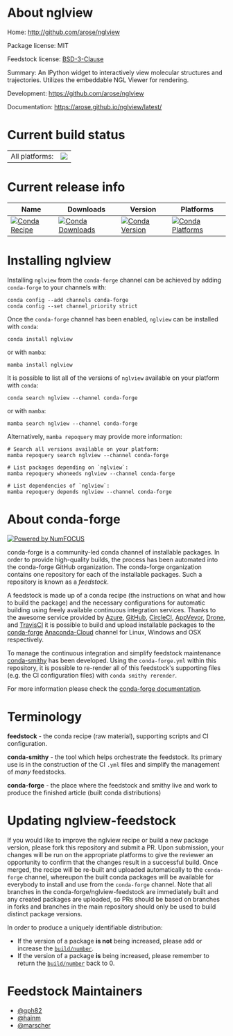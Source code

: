 About nglview
=============

Home: http://github.com/arose/nglview

Package license: MIT

Feedstock license: [BSD-3-Clause](https://github.com/conda-forge/nglview-feedstock/blob/main/LICENSE.txt)

Summary: An IPython widget to interactively view molecular structures and trajectories. Utilizes the embeddable NGL Viewer for rendering.

Development: https://github.com/arose/nglview

Documentation: https://arose.github.io/nglview/latest/

Current build status
====================


<table><tr><td>All platforms:</td>
    <td>
      <a href="https://dev.azure.com/conda-forge/feedstock-builds/_build/latest?definitionId=4551&branchName=main">
        <img src="https://dev.azure.com/conda-forge/feedstock-builds/_apis/build/status/nglview-feedstock?branchName=main">
      </a>
    </td>
  </tr>
</table>

Current release info
====================

| Name | Downloads | Version | Platforms |
| --- | --- | --- | --- |
| [![Conda Recipe](https://img.shields.io/badge/recipe-nglview-green.svg)](https://anaconda.org/conda-forge/nglview) | [![Conda Downloads](https://img.shields.io/conda/dn/conda-forge/nglview.svg)](https://anaconda.org/conda-forge/nglview) | [![Conda Version](https://img.shields.io/conda/vn/conda-forge/nglview.svg)](https://anaconda.org/conda-forge/nglview) | [![Conda Platforms](https://img.shields.io/conda/pn/conda-forge/nglview.svg)](https://anaconda.org/conda-forge/nglview) |

Installing nglview
==================

Installing `nglview` from the `conda-forge` channel can be achieved by adding `conda-forge` to your channels with:

```
conda config --add channels conda-forge
conda config --set channel_priority strict
```

Once the `conda-forge` channel has been enabled, `nglview` can be installed with `conda`:

```
conda install nglview
```

or with `mamba`:

```
mamba install nglview
```

It is possible to list all of the versions of `nglview` available on your platform with `conda`:

```
conda search nglview --channel conda-forge
```

or with `mamba`:

```
mamba search nglview --channel conda-forge
```

Alternatively, `mamba repoquery` may provide more information:

```
# Search all versions available on your platform:
mamba repoquery search nglview --channel conda-forge

# List packages depending on `nglview`:
mamba repoquery whoneeds nglview --channel conda-forge

# List dependencies of `nglview`:
mamba repoquery depends nglview --channel conda-forge
```


About conda-forge
=================

[![Powered by
NumFOCUS](https://img.shields.io/badge/powered%20by-NumFOCUS-orange.svg?style=flat&colorA=E1523D&colorB=007D8A)](https://numfocus.org)

conda-forge is a community-led conda channel of installable packages.
In order to provide high-quality builds, the process has been automated into the
conda-forge GitHub organization. The conda-forge organization contains one repository
for each of the installable packages. Such a repository is known as a *feedstock*.

A feedstock is made up of a conda recipe (the instructions on what and how to build
the package) and the necessary configurations for automatic building using freely
available continuous integration services. Thanks to the awesome service provided by
[Azure](https://azure.microsoft.com/en-us/services/devops/), [GitHub](https://github.com/),
[CircleCI](https://circleci.com/), [AppVeyor](https://www.appveyor.com/),
[Drone](https://cloud.drone.io/welcome), and [TravisCI](https://travis-ci.com/)
it is possible to build and upload installable packages to the
[conda-forge](https://anaconda.org/conda-forge) [Anaconda-Cloud](https://anaconda.org/)
channel for Linux, Windows and OSX respectively.

To manage the continuous integration and simplify feedstock maintenance
[conda-smithy](https://github.com/conda-forge/conda-smithy) has been developed.
Using the ``conda-forge.yml`` within this repository, it is possible to re-render all of
this feedstock's supporting files (e.g. the CI configuration files) with ``conda smithy rerender``.

For more information please check the [conda-forge documentation](https://conda-forge.org/docs/).

Terminology
===========

**feedstock** - the conda recipe (raw material), supporting scripts and CI configuration.

**conda-smithy** - the tool which helps orchestrate the feedstock.
                   Its primary use is in the construction of the CI ``.yml`` files
                   and simplify the management of *many* feedstocks.

**conda-forge** - the place where the feedstock and smithy live and work to
                  produce the finished article (built conda distributions)


Updating nglview-feedstock
==========================

If you would like to improve the nglview recipe or build a new
package version, please fork this repository and submit a PR. Upon submission,
your changes will be run on the appropriate platforms to give the reviewer an
opportunity to confirm that the changes result in a successful build. Once
merged, the recipe will be re-built and uploaded automatically to the
`conda-forge` channel, whereupon the built conda packages will be available for
everybody to install and use from the `conda-forge` channel.
Note that all branches in the conda-forge/nglview-feedstock are
immediately built and any created packages are uploaded, so PRs should be based
on branches in forks and branches in the main repository should only be used to
build distinct package versions.

In order to produce a uniquely identifiable distribution:
 * If the version of a package **is not** being increased, please add or increase
   the [``build/number``](https://docs.conda.io/projects/conda-build/en/latest/resources/define-metadata.html#build-number-and-string).
 * If the version of a package **is** being increased, please remember to return
   the [``build/number``](https://docs.conda.io/projects/conda-build/en/latest/resources/define-metadata.html#build-number-and-string)
   back to 0.

Feedstock Maintainers
=====================

* [@gph82](https://github.com/gph82/)
* [@hainm](https://github.com/hainm/)
* [@marscher](https://github.com/marscher/)


